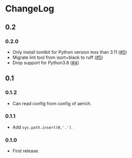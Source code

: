 # ChangeLog

## 0.2

### 0.2.0

- Only install tomlkit for Python version less than 3.11 ([#5])
- Migrate lint tool from isort+black to ruff ([#5])
- Drop support for Python3.8 ([#4])

[#5]: https://github.com/tortoise/tortoise-cli/pull/5
[#4]: https://github.com/tortoise/tortoise-cli/pull/4

## 0.1

### 0.1.2

- Can read config from config of aerich.

### 0.1.1

- Add `sys.path.insert(0,'.')`.

### 0.1.0

- First release.
